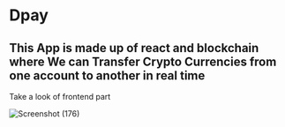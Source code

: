 # Dpay

## This App is made up of react and blockchain where We can Transfer Crypto Currencies from one account to another in real time

Take a look of frontend part

![Screenshot (176)](https://user-images.githubusercontent.com/74817931/190885849-ddbd5379-cbc3-4082-ae4f-937375d940ef.png)
